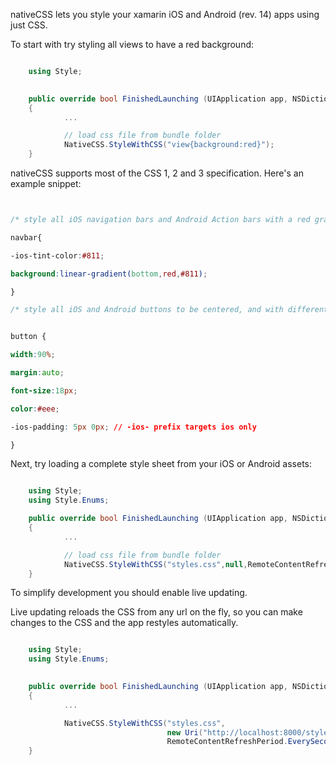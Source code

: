 nativeCSS lets you style your xamarin iOS and Android (rev. 14) apps using just CSS.


To start with try styling all views to have a red background:

```csharp

	using Style;
	

	public override bool FinishedLaunching (UIApplication app, NSDictionary options)
	{
			...

			// load css file from bundle folder
			NativeCSS.StyleWithCSS("view{background:red}");
	}
```

nativeCSS supports most of the CSS 1, 2 and 3 specification. Here's an example snippet:

```css


/* style all iOS navigation bars and Android Action bars with a red gradient */

navbar{

-ios-tint-color:#811;

background:linear-gradient(bottom,red,#811);

}

/* style all iOS and Android buttons to be centered, and with different font and text color */


button {

width:90%;

margin:auto;

font-size:18px;

color:#eee;

-ios-padding: 5px 0px; // -ios- prefix targets ios only

}

```


Next, try loading a complete style sheet from your iOS or Android assets:

```csharp

	using Style;
	using Style.Enums;	

	public override bool FinishedLaunching (UIApplication app, NSDictionary options)
	{
			...

			// load css file from bundle folder
			NativeCSS.StyleWithCSS("styles.css",null,RemoteContentRefreshPeriod.Never);
	}
```

To simplify development you should enable live updating. 

Live updating reloads the CSS from any url on the fly, so you can make changes to the CSS and the app restyles automatically.


```csharp

	using Style;
	using Style.Enums;
	

	public override bool FinishedLaunching (UIApplication app, NSDictionary options)
	{
			...

			NativeCSS.StyleWithCSS("styles.css",
			                       new Uri("http://localhost:8000/styles.css"), 
			                       RemoteContentRefreshPeriod.EverySecond);
	}
```